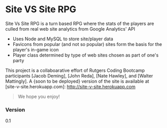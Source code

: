 # Site VS Site RPG

Site Vs Site RPG is a turn based RPG where the stats of the players are culled from real web site analytics from Google Analytics' API
  - Uses Node and MySQL to store site/player data
  - Favicons from popular (and not so popular) sites form the basis for the player's in-game icon
  - Player class determined by type of web sites chosen as part of one's party

This project is a collaboarative effort of Rutgers Coding Bootcamp participants [Jacob Deming], [John Reda], [Nate Hawley], and [Walter Mattingly].  A {soon to be deployed} version of the site is available at  
 [site-v-site.herokuapp.com]: 
 <http://site-v-site.herokuapp.com>
 
> We hope you enjoy!

### Version
0.1

